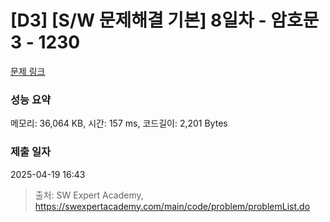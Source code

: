 # [D3] [S/W 문제해결 기본] 8일차 - 암호문3 - 1230 

[문제 링크](https://swexpertacademy.com/main/code/problem/problemDetail.do?contestProbId=AV14zIwqAHwCFAYD) 

### 성능 요약

메모리: 36,064 KB, 시간: 157 ms, 코드길이: 2,201 Bytes

### 제출 일자

2025-04-19 16:43



> 출처: SW Expert Academy, https://swexpertacademy.com/main/code/problem/problemList.do